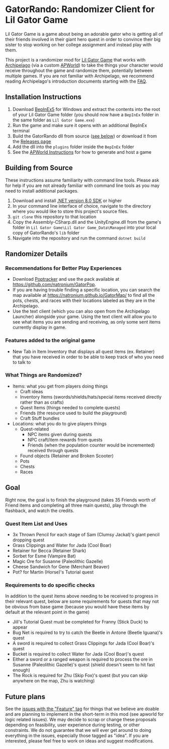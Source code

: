 # GatorRando: Randomizer Client for Lil Gator Game
Lil Gator Game is a game about being an adorable gator who is getting all of their friends involved in their giant hero quest in order to convince their big sister to stop working on her college assignment and instead play with them.

This project is a randomizer mod for [Lil Gator Game](https://store.steampowered.com/app/1586800/Lil_Gator_Game/) that works with [Archipelago](https://archipelago.gg/) (via a custom [APWorld](https://github.com/natronium/GatorArchipelago)) to take the things your character would receive throughout the game and randomize them, potentially between multiple games. If you are not familiar with Archipelago, we recommend reading Archipelago's introduction documents starting with the [FAQ](https://archipelago.gg/faq/en/).

## Installation Instructions
1. Download [BepInEx5](https://github.com/BepInEx/BepInEx/releases/tag/v5.4.23.2|) for Windows and extract the contents into the root of your Lil Gator Game folder (you should now have a `BepInEx` folder in the same folder as `Lil Gator Game.exe`)
2. Run the game and make sure it opens with an additional BepInEx terminal
3. Build the GatorRando dll from source ([see below](#building-from-source)) or download it from the [Releases page](https://github.com/natronium/GatorRando/releases)
4. Add the dll into the `plugins` folder inside the `BepInEx` folder
5. See the [APWorld Instructions](https://github.com/natronium/GatorArchipelago) for how to generate and host a game

## Building from Source
These instructions assume familiarity with command line tools. Please ask for help if you are not already familiar with command line tools as you may need to install additional packages.
1. Download and install [.NET version 8.0 SDK](https://dotnet.microsoft.com/en-us/download/dotnet/8.0) or higher
2. In your command line interface of choice, navigate to the directory where you would like to store this project's source files.
3. `git clone` this repository to that location
4. Copy the Assembly-CSharp.dll and the UnityEngine.dll from the game's folder in `Lil Gator Game\Lil Gator Game_Data\Managed` into your local copy of GatorRando's `lib` folder
5. Navigate into the repository and run the command `dotnet build`

## Randomizer Details
### Recommendations for Better Play Experiences
- Download [Poptracker](https://poptracker.github.io/) and use the pack available at https://github.com/natronium/GatorPop.
- If you are having trouble finding a specific location, you can search the map available at https://natronium.github.io/GatorMap/ to find all the pots, chests, and races with their locations labeled as they are in the Archipelago.
- Use the text client (which you can also open from the Archipelago Launcher) alongside your game. Using the text client will allow you to see what items you are sending and receiving, as only some sent items currently display in game.

### Features added to the original game
- New Tab in Item Inventory that displays all quest items (ex. Retainer) that you have received in order to be able to keep track of who you need to talk to

### What Things are Randomized?
- Items: what you get from players doing things
	- Craft ideas
	- Inventory Items (swords/shields/hats/special items received directly rather than as crafts)
	- Quest Items (things needed to complete quests)
	- Friends (the resource used to build the playground)
	- Craft Stuff bundles
- Locations: what you do to give players things
	- Quest-related
		- NPC items given during quests
		- NPC craft/item rewards from quests
		- Friends (when the population counter would be incremented) received through quests
	- Found objects (Retainer and Broken Scooter)
	- Pots
	- Chests
	- Races

## Goal
Right now, the goal is to finish the playground (takes 35 Friends worth of Friend items and completing all three main quests), play through the flashback, and watch the credits.

### Quest Item List and Uses
- 3x Thrown Pencil for each stage of Sam (Clumsy Jackal)'s giant pencil dropping quest
- Grass Clippings and Water for Jada (Cool Boar)
- Retainer for Becca (Retainer Shark)
- Sorbet for Esme (Vampire Bat)
- Magic Ore for Susanne (Paleolithic Gazelle)
- Cheese Sandwich for Gene (Merchant Beaver)
- Pot? for Martin (Horse)'s Tutorial quest
### Requirements to do specific checks
In addition to the quest items above needing to be received to progress in their relevant quest, below are some requirements for quests that may not be obvious from base game (because you would have these items by default at the relevant point in the game)
- Jill's Tutorial Quest must be completed for Franny (Stick Duck) to appear
- Bug Net is required to try to catch the Beetle in Antone (Beetle Iguana)'s quest
- A sword is required to collect Grass Clippings for Jada (Cool Boar)'s quest
- Bucket is required to collect Water for Jada (Cool Boar)'s quest
- Either a sword or a ranged weapon is required to process the ore in Susanne (Paleolithic Gazelle)'s quest (shield doesn't seem to hit fast enough)
- The Rock is required for Zhu (Skip Fox)'s quest (but you can skip anywhere on the map, Zhu is watching)

## Future plans
See the [issues with the "Feature" tag](https://github.com/natronium/GatorRando/issues?q=is%3Aissue+is%3Aopen+label%3Afeature) for things that we believe are doable and are planning to implement in the short-term in this mod (see apworld for logic related issues). We may decide to scrap or change these proposals depending on feasibility, user experience during testing, or other constraints. We do not guarantee that we will ever get around to doing everything in the issues, especially those tagged as "idea". If you are interested, please feel free to work on ideas and suggest modifications.